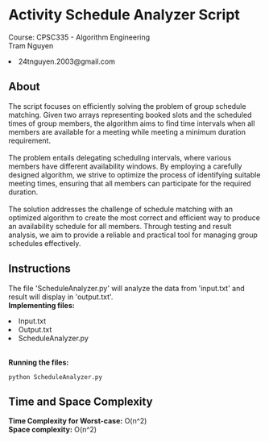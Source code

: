 # Activity Schedule Analyzer Script
  Course: CPSC335 - Algorithm Engineering<br>
  Tram Nguyen
  <li>24tnguyen.2003@gmail.com</li>
</p>

## About
<p>
  The script focuses on efficiently solving the problem of group schedule matching. Given two arrays representing booked slots and the scheduled times of group members, the algorithm aims to find time intervals when all members are available for a meeting while meeting a minimum duration requirement.
  <br><br>
  The problem entails delegating scheduling intervals, where various members have different availability windows. By employing a carefully designed algorithm, we strive to optimize the process of identifying suitable meeting times, ensuring that all members can participate for the required duration.
  <br><br>
  The solution addresses the challenge of schedule matching with an optimized algorithm to create the most correct and efficient way to produce an availability schedule for all members. Through testing and result analysis, we aim to provide a reliable and practical tool for managing group schedules effectively.
</p>

## Instructions
<p>
The file 'ScheduleAnalyzer.py' will analyze the data from 'input.txt' and result will display in 'output.txt'.<br>
  <strong>Implementing files:</strong>
  <li>Input.txt </li>
  <li>Output.txt </li>
  <li>ScheduleAnalyzer.py</li><br>

  <strong>Running the files:</strong>
  ```
  python ScheduleAnalyzer.py
  ```
</p>

## Time and Space Complexity
<p>
  <strong>Time Complexity for Worst-case:</strong> O(n^2) <br>
  <strong>Space complexity:</strong> O(n^2)
</p>


  
